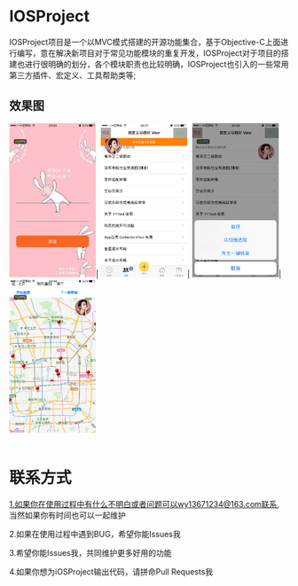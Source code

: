 # IOSProject
IOSProject项目是一个以MVC模式搭建的开源功能集合，基于Objective-C上面进行编写，意在解决新项目对于常见功能模块的重复开发，IOSProject对于项目的搭建也进行很明确的划分，各个模块职责也比较明确，IOSProject也引入的一些常用第三方插件、宏定义、工具帮助类等;

 ## <a id="foundation"></a> 效果图
<img src="./imgs/WechatIMG36.png" width="31%" height="40%">|
<img src="./imgs/WechatIMG35.png" width="31%" height="40%">|
<img src="./imgs/WechatIMG34.png" width="31%" height="40%">|
<img src="./imgs/WechatIMG32.png" width="31%" height="40%">
<br>
<br>

# 联系方式

1.如果你在使用过程中有什么不明白或者问题可以wy13671234@163.com联系, 当然如果你有时间也可以一起维护

2.如果在使用过程中遇到BUG，希望你能Issues我

3.希望你能Issues我，共同维护更多好用的功能

4.如果你想为iOSProject输出代码，请拼命Pull Requests我
